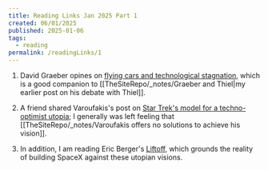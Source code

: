 ```yaml
---
title: Reading Links Jan 2025 Part 1
created: 06/01/2025
published: 2025-01-06
tags:
  - reading
permalink: /readingLinks/1
---
```

1. David Graeber opines on [flying cars and technological stagnation](https://davidgraeber.org/wp-content/uploads/2012-Of-flying-cars-and-the-declining-rate-of-profit.pdf), which is a good companion to [[TheSiteRepo/_notes/Graeber and Thiel|my earlier post on his debate with Thiel]].

2. A friend shared Varoufakis's post on [Star Trek's model for a techno-optimist utopia](https://unherd.com/2025/01/why-the-left-needs-to-watch-star-trek/); I generally was left feeling that [[TheSiteRepo/_notes/Varoufakis offers no solutions to achieve his vision]].

3. In addition, I am reading Eric Berger's [Liftoff](https://www.amazon.co.uk/Liftoff-Desperate-Early-Launched-SpaceX/dp/0008445621), which grounds the reality of building SpaceX against these utopian visions.